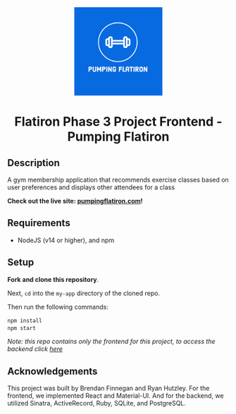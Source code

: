 <div align="center">

  <img src="https://github.com/ryanhutzley/phase-3-project-frontend/blob/main/icon/pumping_flatiron.png" alt="Pumping Flatiron" width="200" height="200" />
  
  # Flatiron Phase 3 Project Frontend - Pumping Flatiron
  
</div>

## Description

A gym membership application that recommends exercise classes based on user preferences and displays other attendees for a class

**Check out the live site: [pumpingflatiron.com](https://www.pumpingflatiron.com)!**

## Requirements

- NodeJS (v14 or higher), and npm

## Setup

**Fork and clone this repository**.

Next, `cd` into the `my-app` directory of the cloned repo.

Then run the following commands:

```sh
npm install
npm start
```

*Note: this repo contains only the frontend for this project, to access the backend click [here](https://github.com/ryanhutzley/sinatra-API)*

## Acknowledgements

This project was built by Brendan Finnegan and Ryan Hutzley. For the frontend, we implemented React and Material-UI. And for the backend, we utilized Sinatra, ActiveRecord, Ruby, SQLite, and PostgreSQL.
